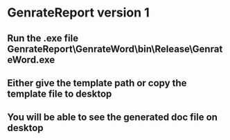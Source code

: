 # GenrateReport version 1
## Run the .exe file GenrateReport\GenrateWord\bin\Release\GenrateWord.exe
## Either give the template path or copy the template file to desktop
## You will be able to see the generated doc file on desktop